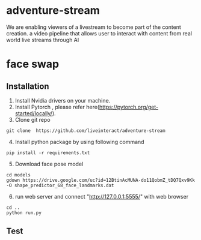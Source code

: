 # adventure-stream
We are enabling viewers of a livestream to become part of the content creation. a video pipeline that allows user to interact with content from real world live streams through AI

# face swap

## Installation
1. Install Nvidia drivers on your machine.
2. Install Pytorch , please refer here(https://pytorch.org/get-started/locally/).
3. Clone git repo
```
git clone  https://github.com/liveinteract/adventure-stream
```
4. Install python package by using following command
```
pip install -r requirements.txt
```
5. Download face pose model
```
cd models
gdown https://drive.google.com/uc?id=12BtinAcMUNA-do11QobmZ_tDQ7Qxv9Kk -O shape_predictor_68_face_landmarks.dat
```
6. run web server and connect "http://127.0.0.1:5555/" with web browser
```
cd ..
python run.py
```
## Test

